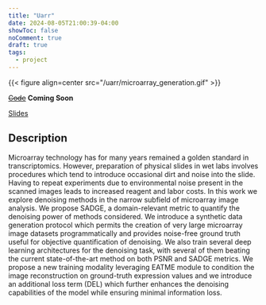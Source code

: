 ```yaml
---
title: "Uarr"
date: 2024-08-05T21:00:39-04:00
showToc: false
noComment: true
draft: true
tags:
  - project
---
```


{{< figure align=center src="/uarr/microarray_generation.gif" >}}

[~~Code~~]() **Coming Soon**

[Slides](/uarr/uarr-slides.html)

## Description

Microarray technology has for many years remained a golden standard in transcriptomics. However, preparation of physical slides in wet labs involves procedures which tend to introduce occasional dirt and noise into the slide. Having to repeat experiments due to environmental noise present in the scanned images leads to increased reagent and labor costs. In this work we explore denoising methods in the narrow subfield of microarray image analysis. We propose SADGE, a domain-relevant metric to quantify the denoising power of methods considered. We introduce a synthetic data generation protocol which permits the creation of very large microarray image datasets programmatically and provides noise-free ground truth useful for objective quantification of denoising. We also train several deep learning architectures for the denoising task, with several of them beating the current state-of-the-art method on both PSNR and SADGE metrics. We propose a new training modality leveraging EATME module to condition the image reconstruction on ground-truth expression values and we introduce an additional loss term (DEL) which further enhances the denoising capabilities of the model while ensuring minimal information loss.
